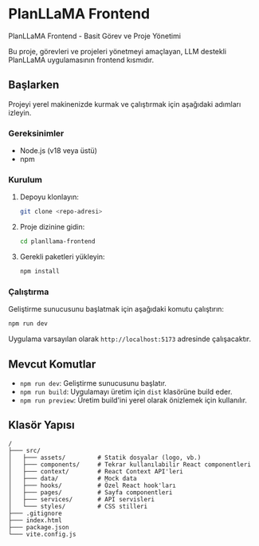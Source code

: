 # PlanLLaMA Frontend

PlanLLaMA Frontend - Basit Görev ve Proje Yönetimi

Bu proje, görevleri ve projeleri yönetmeyi amaçlayan, LLM destekli PlanLLaMA uygulamasının frontend kısmıdır.

## Başlarken

Projeyi yerel makinenizde kurmak ve çalıştırmak için aşağıdaki adımları izleyin.

### Gereksinimler

*   Node.js (v18 veya üstü)
*   npm

### Kurulum

1.  Depoyu klonlayın:
    ```sh
    git clone <repo-adresi>
    ```
2.  Proje dizinine gidin:
    ```sh
    cd planllama-frontend
    ```
3.  Gerekli paketleri yükleyin:
    ```sh
    npm install
    ```

### Çalıştırma

Geliştirme sunucusunu başlatmak için aşağıdaki komutu çalıştırın:

```sh
npm run dev
```

Uygulama varsayılan olarak `http://localhost:5173` adresinde çalışacaktır.

## Mevcut Komutlar

-   `npm run dev`: Geliştirme sunucusunu başlatır.
-   `npm run build`: Uygulamayı üretim için `dist` klasörüne build eder.
-   `npm run preview`: Üretim build'ini yerel olarak önizlemek için kullanılır.

## Klasör Yapısı

```
/
├─── src/
│   ├─── assets/         # Statik dosyalar (logo, vb.)
│   ├─── components/     # Tekrar kullanılabilir React componentleri
│   ├─── context/        # React Context API'leri
│   ├─── data/           # Mock data
│   ├─── hooks/          # Özel React hook'ları
│   ├─── pages/          # Sayfa componentleri
│   ├─── services/       # API servisleri
│   └─── styles/         # CSS stilleri
├─── .gitignore
├─── index.html
├─── package.json
└─── vite.config.js
```
